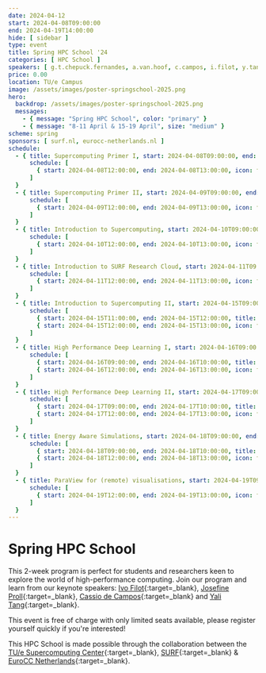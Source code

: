 ```yaml
---
date: 2024-04-12
start: 2024-04-08T09:00:00
end: 2024-04-19T14:00:00
hide: [ sidebar ]
type: event
title: Spring HPC School '24
categories: [ HPC School ]
speakers: [ g.t.chepuck.fernandes, a.van.hoof, c.campos, i.filot, y.tang, j.proll ]
price: 0.00
location: TU/e Campus
image: /assets/images/poster-springschool-2025.png
hero:
  backdrop: /assets/images/poster-springschool-2025.png
  messages:
    - { message: "Spring HPC School", color: "primary" }
    - { message: "8-11 April & 15-19 April", size: "medium" }
scheme: spring
sponsors: [ surf.nl, eurocc-netherlands.nl ]
schedule:
  - { title: Supercomputing Primer I, start: 2024-04-08T09:00:00, end: 2024-04-08T14:00:00, location: Neuron 0.246, speakers: [ g.t.chepuck.fernandes, a.van.hoof ],
      schedule: [
        { start: 2024-04-08T12:00:00, end: 2024-04-08T13:00:00, icon: food-fork-drink, title: Lunch },
      ]
  }
  - { title: Supercomputing Primer II, start: 2024-04-09T09:00:00, end: 2024-04-09T14:00:00, location: Neuron 0.262, speakers: [ g.t.chepuck.fernandes, a.van.hoof ],
      schedule: [
        { start: 2024-04-09T12:00:00, end: 2024-04-09T13:00:00, icon: food-fork-drink, title: Lunch },
      ]
  }
  - { title: Introduction to Supercomputing, start: 2024-04-10T09:00:00, end: 2024-04-10T14:00:00, location: Neuron 0.262,
      schedule: [
        { start: 2024-04-10T12:00:00, end: 2024-04-10T13:00:00, icon: food-fork-drink, title: Lunch },
      ]
  }
  - { title: Introduction to SURF Research Cloud, start: 2024-04-11T09:00:00, end: 2024-04-11T14:00:00, location: Neuron 0.262,
      schedule: [
        { start: 2024-04-11T12:00:00, end: 2024-04-11T13:00:00, icon: food-fork-drink, title: Lunch },
      ]
  }
  - { title: Introduction to Supercomputing II, start: 2024-04-15T09:00:00, end: 2024-04-15T14:00:00, location: Neuron 0.266,
      schedule: [
        { start: 2024-04-15T11:00:00, end: 2024-04-15T12:00:00, title: "Keynote: Josefine Proll", speakers: [ j.proll ] },
        { start: 2024-04-15T12:00:00, end: 2024-04-15T13:00:00, icon: food-fork-drink, title: Lunch },
      ]
  }
  - { title: High Performance Deep Learning I, start: 2024-04-16T09:00:00, end: 2024-04-16T14:00:00, location: Luna 1.056,
      schedule: [
        { start: 2024-04-16T09:00:00, end: 2024-04-16T10:00:00, title: "Keynote: Ivo Filot", speakers: [ i.filot ] },
        { start: 2024-04-16T12:00:00, end: 2024-04-16T13:00:00, icon: food-fork-drink, title: Lunch },
      ]
  }
  - { title: High Performance Deep Learning II, start: 2024-04-17T09:00:00, end: 2024-04-17T14:00:00, location: Neuron 0.262,
      schedule: [
        { start: 2024-04-17T09:00:00, end: 2024-04-17T10:00:00, title: "Keynote: Cassio De Campos", speakers: [ c.campos ] },
        { start: 2024-04-17T12:00:00, end: 2024-04-17T13:00:00, icon: food-fork-drink, title: Lunch },
      ]
  }
  - { title: Energy Aware Simulations, start: 2024-04-18T09:00:00, end: 2024-04-18T14:00:00, location: Neuron 0.262,
      schedule: [
        { start: 2024-04-18T09:00:00, end: 2024-04-18T10:00:00, title: "Keynote: Yali Tang", speakers: [ y.tang ] },
        { start: 2024-04-18T12:00:00, end: 2024-04-18T13:00:00, icon: food-fork-drink, title: Lunch },
      ]
  }
  - { title: ParaView for (remote) visualisations, start: 2024-04-19T09:00:00, end: 2024-04-19T14:00:00, location: Neuron 0.266,
      schedule: [
        { start: 2024-04-19T12:00:00, end: 2024-04-19T13:00:00, icon: food-fork-drink, title: Lunch },
      ]
  }
---
```


# Spring HPC School

This 2-week program is perfect for students and researchers keen to explore the world of high-performance computing. Join our program and learn from our keynote speakers: [Ivo Filot](https://www.tue.nl/en/research/researchers/ivo-filot/){:target=_blank}, [Josefine Proll](https://www.tue.nl/en/research/researchers/josefine-proll/){:target=_blank}, [Cassio de Campos](https://www.tue.nl/en/research/researchers/cassio-de-campos/){:target=_blank} and [Yali Tang](https://www.tue.nl/en/research/researchers/yali-tang/){:target=_blank}.

<!-- more -->

This event is free of charge with only limited seats available, please register yourself quickly if you're interested! 

This HPC School is made possible through the collaboration between the [TU/e Supercomputing Center](https://www.linkedin.com/in/supercomputing/){:target=_blank}, [SURF](https://www.surf.nl){:target=_blank} & [EuroCC Netherlands](https://eurocc-netherlands.nl/nl/){:target=_blank}.
